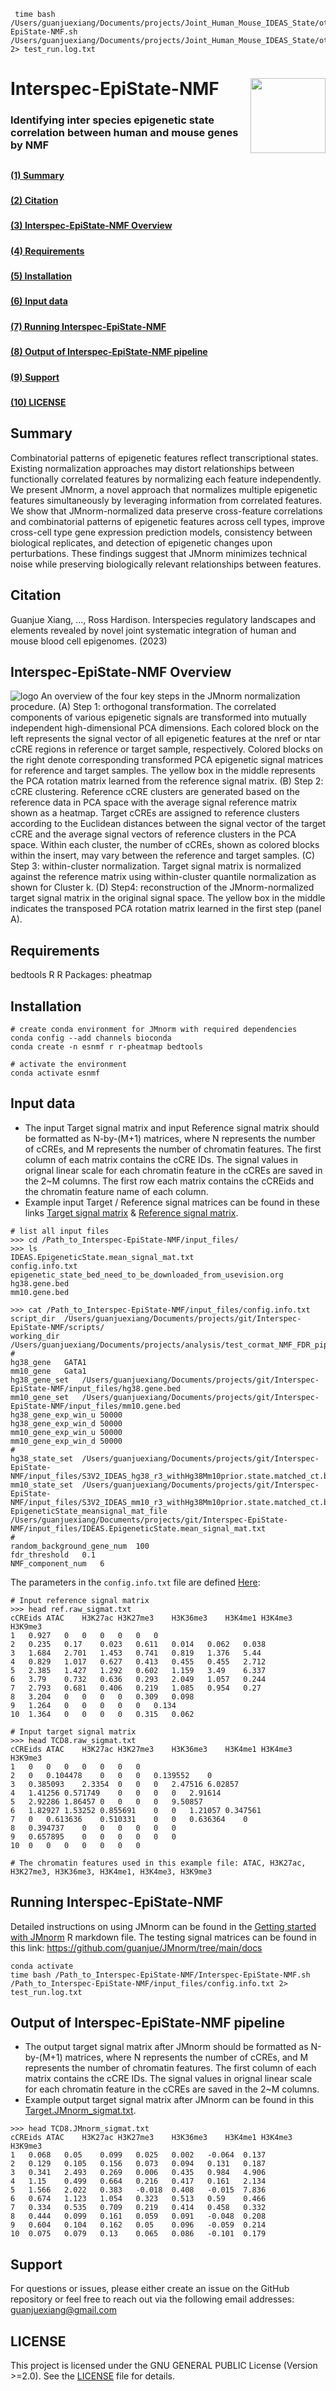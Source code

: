 
```
 time bash /Users/guanjuexiang/Documents/projects/Joint_Human_Mouse_IDEAS_State/other_scripts/cormat_NMF_FDR/Interspec-EpiState-NMF.sh /Users/guanjuexiang/Documents/projects/Joint_Human_Mouse_IDEAS_State/other_scripts/cormat_NMF_FDR/input_files/config.info.txt 2> test_run.log.txt
```

# Interspec-EpiState-NMF      <img src="https://raw.githubusercontent.com/guanjue/public_log_descriptions/main/Interspec-EpiState-NMF/VisionBMG2_rh.png" align="right" width="120"/>


### Identifying inter species epigenetic state correlation between human and mouse genes by NMF

##
**[(1) Summary](#Summary)**<br>
#####
**[(2) Citation](#Citation)**<br>
#####
**[(3) Interspec-EpiState-NMF Overview](#Interspec-EpiState-NMF-Overview)**<br>
#####
**[(4) Requirements](#Requirements)**<br>
#####
**[(5) Installation](#Installation)**<br>
#####
**[(6) Input data](#Input-data)**<br>
#####
**[(7) Running Interspec-EpiState-NMF](#Running-Interspec-EpiState-NMF)**<br>
#####
**[(8) Output of Interspec-EpiState-NMF pipeline](#Output-of-Interspec-EpiState-NMF-pipeline)**<br>
#####
**[(9) Support](#Support)**<br>
#####
**[(10) LICENSE](#LICENSE)**<br>
#####

## Summary
Combinatorial patterns of epigenetic features reflect transcriptional states. Existing normalization approaches may distort relationships between functionally correlated features by normalizing each feature independently. We present JMnorm, a novel approach that normalizes multiple epigenetic features simultaneously by leveraging information from correlated features. We show that JMnorm-normalized data preserve cross-feature correlations and combinatorial patterns of epigenetic features across cell types, improve cross-cell type gene expression prediction models, consistency between biological replicates, and detection of epigenetic changes upon perturbations. These findings suggest that JMnorm minimizes technical noise while preserving biologically relevant relationships between features. 

## Citation
Guanjue Xiang, ..., Ross Hardison. Interspecies regulatory landscapes and elements revealed by novel joint systematic integration of human and mouse blood cell epigenomes. (2023)


## Interspec-EpiState-NMF Overview
![logo](https://raw.githubusercontent.com/guanjue/public_log_descriptions/main/Interspec-EpiState-NMF/XiangEtAl_JointHMVISION_Figures.png)
An overview of the four key steps in the JMnorm normalization procedure. (A) Step 1: orthogonal transformation. The correlated components of various epigenetic signals are transformed into mutually independent high-dimensional PCA dimensions. Each colored block on the left represents the signal vector of all epigenetic features at the nref or ntar cCRE regions in reference or target sample, respectively. Colored blocks on the right denote corresponding transformed PCA epigenetic signal matrices for reference and target samples. The yellow box in the middle represents the PCA rotation matrix learned from the reference signal matrix. (B) Step 2: cCRE clustering. Reference cCRE clusters are generated based on the reference data in PCA space with the average signal reference matrix shown as a heatmap. Target cCREs are assigned to reference clusters according to the Euclidean distances between the signal vector of the target cCRE and the average signal vectors of reference clusters in the PCA space. Within each cluster, the number of cCREs, shown as colored blocks within the insert, may vary between the reference and target samples. (C) Step 3: within-cluster normalization. Target signal matrix is normalized against the reference matrix using within-cluster quantile normalization as shown for Cluster k. (D) Step4: reconstruction of the JMnorm-normalized target signal matrix in the original signal space. The yellow box in the middle indicates the transposed PCA rotation matrix learned in the first step (panel A).

## Requirements
bedtools
R
R Packages: pheatmap

## Installation 
```
# create conda environment for JMnorm with required dependencies
conda config --add channels bioconda
conda create -n esnmf r r-pheatmap bedtools

# activate the environment
conda activate esnmf
```


## Input data
- The input Target signal matrix and input Reference signal matrix should be formatted as N-by-(M+1) matrices, where N represents the number of cCREs, and M represents the number of chromatin features. The first column of each matrix contains the cCRE IDs. The signal values in orignal linear scale for each chromatin feature in the cCREs are saved in the 2~M columns. The first row each matrix contains the cCREids and the chromatin feature name of each column.
- Example input Target / Reference signal matrices can be found in these links [Target signal matrix](https://github.com/guanjue/JMnorm/blob/main/docs/TCD8.JMnorm_sigmat.txt) & [Reference signal matrix](https://github.com/guanjue/JMnorm/blob/main/docs/ref.raw_sigmat.txt).

```
# list all input files
>>> cd /Path_to_Interspec-EpiState-NMF/input_files/
>>> ls
IDEAS.EpigeneticState.mean_signal_mat.txt
config.info.txt
epigenetic_state_bed_need_to_be_downloaded_from_usevision.org
hg38.gene.bed
mm10.gene.bed
```


```
>>> cat /Path_to_Interspec-EpiState-NMF/input_files/config.info.txt
script_dir	/Users/guanjuexiang/Documents/projects/git/Interspec-EpiState-NMF/scripts/
working_dir	/Users/guanjuexiang/Documents/projects/analysis/test_cormat_NMF_FDR_pipeline_GATA1_Gata1/
#
hg38_gene	GATA1
mm10_gene	Gata1
hg38_gene_set	/Users/guanjuexiang/Documents/projects/git/Interspec-EpiState-NMF/input_files/hg38.gene.bed
mm10_gene_set	/Users/guanjuexiang/Documents/projects/git/Interspec-EpiState-NMF/input_files/mm10.gene.bed
hg38_gene_exp_win_u	50000
hg38_gene_exp_win_d	50000
mm10_gene_exp_win_u	50000
mm10_gene_exp_win_d	50000
#
hg38_state_set	/Users/guanjuexiang/Documents/projects/git/Interspec-EpiState-NMF/input_files/S3V2_IDEAS_hg38_r3_withHg38Mm10prior.state.matched_ct.bed
mm10_state_set	/Users/guanjuexiang/Documents/projects/git/Interspec-EpiState-NMF/input_files/S3V2_IDEAS_mm10_r3_withHg38Mm10prior.state.matched_ct.bed
EpigeneticState_meansignal_mat_file	/Users/guanjuexiang/Documents/projects/git/Interspec-EpiState-NMF/input_files/IDEAS.EpigeneticState.mean_signal_mat.txt
#
random_background_gene_num	100
fdr_threshold	0.1
NMF_component_num	6
```
The parameters in the `config.info.txt` file are defined [Here](https://raw.githubusercontent.com/guanjue/public_log_descriptions/main/Interspec-EpiState-NMF/parameter.details.md):



```
# Input reference signal matrix
>>> head ref.raw_sigmat.txt
cCREids	ATAC	H3K27ac	H3K27me3	H3K36me3	H3K4me1	H3K4me3	H3K9me3
1	0.927	0	0	0	0	0	0
2	0.235	0.17	0.023	0.611	0.014	0.062	0.038
3	1.684	2.701	1.453	0.741	0.819	1.376	5.44
4	0.829	1.017	0.627	0.413	0.455	0.455	2.712
5	2.385	1.427	1.292	0.602	1.159	3.49	6.337
6	3.79	0.732	0.636	0.293	2.049	1.057	0.244
7	2.793	0.681	0.406	0.219	1.085	0.954	0.27
8	3.204	0	0	0	0	0.309	0.098
9	1.264	0	0	0	0	0	0.134
10	1.364	0	0	0	0	0.315	0.062

# Input target signal matrix
>>> head TCD8.raw_sigmat.txt
cCREids	ATAC	H3K27ac	H3K27me3	H3K36me3	H3K4me1	H3K4me3	H3K9me3
1	0	0	0	0	0	0	0
2	0	0.104478	0	0	0	0.139552	0
3	0.385093	2.3354	0	0	0	2.47516	6.02857
4	1.41256	0.571749	0	0	0	0	2.91614
5	2.92286	1.86457	0	0	0	0	9.50857
6	1.82927	1.53252	0.855691	0	0	1.21057	0.347561
7	0	0.613636	0.510331	0	0	0.636364	0
8	0.394737	0	0	0	0	0	0
9	0.657895	0	0	0	0	0	0
10	0	0	0	0	0	0	0

# The chromatin features used in this example file: ATAC, H3K27ac, H3K27me3, H3K36me3, H3K4me1, H3K4me3, H3K9me3

```


## Running Interspec-EpiState-NMF
Detailed instructions on using JMnorm can be found in the [Getting started with JMnorm](https://guanjue.github.io/JMnorm/) R markdown file.
The testing signal matrices can be found in this link: https://github.com/guanjue/JMnorm/tree/main/docs
```
conda activate 
time bash /Path_to_Interspec-EpiState-NMF/Interspec-EpiState-NMF.sh /Path_to_Interspec-EpiState-NMF/input_files/config.info.txt 2> test_run.log.txt
```



## Output of Interspec-EpiState-NMF pipeline
- The output target signal matrix after JMnorm should be formatted as N-by-(M+1) matrices, where N represents the number of cCREs, and M represents the number of chromatin features. The first column of each matrix contains the cCRE IDs. The signal values in orignal linear scale for each chromatin feature in the cCREs are saved in the 2~M columns.
- Example output target signal matrix after JMnorm can be found in this [Target.JMnorm_sigmat.txt](https://github.com/guanjue/JMnorm/blob/main/docs/TCD8.JMnorm_sigmat.txt).
```
>>> head TCD8.JMnorm_sigmat.txt
cCREids	ATAC	H3K27ac	H3K27me3	H3K36me3	H3K4me1	H3K4me3	H3K9me3
1	0.068	0.05	0.099	0.025	0.002	-0.064	0.137
2	0.129	0.105	0.156	0.073	0.094	0.131	0.187
3	0.341	2.493	0.269	0.006	0.435	0.984	4.906
4	1.15	0.499	0.664	0.216	0.417	0.161	2.134
5	1.566	2.022	0.383	-0.018	0.408	-0.015	7.836
6	0.674	1.123	1.054	0.323	0.513	0.59	0.466
7	0.334	0.535	0.709	0.219	0.414	0.458	0.332
8	0.444	0.099	0.161	0.059	0.091	-0.048	0.208
9	0.604	0.104	0.162	0.05	0.096	-0.059	0.214
10	0.075	0.079	0.13	0.065	0.086	-0.101	0.179
```

## Support
For questions or issues, please either create an issue on the GitHub repository or feel free to reach out via the following email addresses: guanjuexiang@gmail.com

## LICENSE
This project is licensed under the GNU GENERAL PUBLIC License (Version >=2.0). See the [LICENSE](https://github.com/guanjue/JMnorm/blob/main/LICENSE) file for details.







